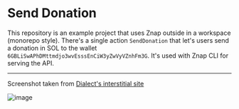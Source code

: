 # Send Donation

This repository is an example project that uses Znap outside in a workspace (monorepo style). There's a single action `SendDonation` that let's users send a donation in SOL to the wallet `6GBLiSwAPhDMttmdjo3wvEsssEnCiW3yZwVyVZnhFm3G`. It's used with Znap CLI for serving the API.

---

Screenshot taken from [Dialect's interstitial site](https://dial.to/)

![image](https://github.com/heavy-duty/znap-standalone-shuttle/assets/7496781/ab2a65f9-8959-4078-a2ef-93919d9ecb26)

